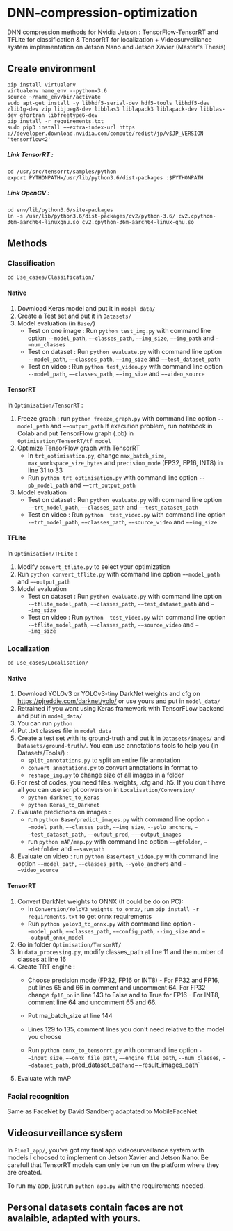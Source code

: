 # DNN-compression-optimization
DNN compression methods for Nvidia Jetson  : TensorFlow-TensorRT and TFLite for classification &amp; TensorRT for localization +  Videosurveillance system implementation on Jetson Nano and Jetson Xavier (Master's Thesis)


## Create environment
```
pip install virtualenv
virtualenv name_env --python=3.6
source ~/name_env/bin/activate
sudo apt-get install -y libhdf5-serial-dev hdf5-tools libhdf5-dev zlib1g-dev zip libjpeg8-dev libblas3 liblapack3 liblapack-dev libblas-dev gfortran libfreetype6-dev
pip install -r requirements.txt
sudo pip3 install −−extra-index-url https ://developer.download.nvidia.com/compute/redist/jp/v$JP_VERSION 'tensorflow<2'
```
##### Link TensorRT : 
```
cd /usr/src/tensorrt/samples/python
export PYTHONPATH=/usr/lib/python3.6/dist-packages :$PYTHONPATH
```
##### Link OpenCV : 
```
cd env/lib/python3.6/site-packages
ln -s /usr/lib/python3.6/dist-packages/cv2/python-3.6/ cv2.cpython-36m-aarch64-linuxgnu.so cv2.cpython-36m-aarch64-linux-gnu.so
```


## Methods

### Classification
`cd Use_cases/Classification/`

#### Native
1. Download Keras model and put it in `model_data/`
2. Create a Test set and put it in `Datasets/`
3. Model evaluation (in `Base/`)
      - Test on one image : Run `python test_img.py` with command line option `--model_path`, `−−classes_path`, `−−img_size`, `−−img_path` and `−−num_classes`
      - Test on dataset : Run `python evaluate.py` with command line option `--model_path`, `−−classes_path`, `−−img_size` and `−−test_dataset_path `
      - Test on video : Run `python test_video.py` with command line option `--model_path`, `−−classes_path`, `−−img_size` and `−−video_source `

#### TensorRT
In `Optimisation/TensorRT` : 
1. Freeze graph : run `python freeze_graph.py` with command line option `--model_path` and `−−output_path`
  If execution problem, run notebook in Colab and put TensorFlow graph (.pb) in `Optimisation/TensorRT/tf_model`
2. Optimize TensorFlow graph with TensorRT
      - In `trt_optimisation.py`, change `max_batch_size`, `max_workspace_size_bytes` and `precision_mode` (FP32, FP16, INT8) in line 31 to 33
      - Run `python trt_optimisation.py` with command line option `--pb_model_path` and `−−trt_output_path`
3. Model evaluation
      - Test on dataset : Run `python evaluate.py` with command line option `-−trt_model_path`, `−−classes_path` and `−−test_dataset_path`
      - Test on video : Run `python  test_video.py` with command line option `-−trt_model_path`, `−−classes_path`, `−−source_video` and `−−img_size`  

#### TFLite
In `Optimisation/TFLite` :
1. Modify `convert_tflite.py` to select your optimization
2. Run `python convert_tflite.py` with command line option `−−model_path` and `−−output_path`
3. Model evaluation
      - Test on dataset : Run `python evaluate.py` with command line option `-−tflite_model_path`, `−−classes_path`, `−−test_dataset_path` and  `−−img_size`
      - Test on video : Run `python  test_video.py` with command line option `-−tflite_model_path`, `−−classes_path`, `−−source_video` and `−−img_size`
  
### Localization
`cd Use_cases/Localisation/`

#### Native 
1. Download YOLOv3 or YOLOv3-tiny DarkNet weights and cfg on https://pjreddie.com/darknet/yolo/ or use yours and put in `model_data/`
2. Retrained if you want using Keras framework with TensorFLow backend and put in `model_data/`
3. You can run `python `
4. Put .txt classes file in `model_data`
5. Create a test set with its ground-truth and put it in `Datasets/images/` and `Datasets/ground-truth/`. You can use annotations tools to help you (in Datasets/Tools/) :
      - `split_annotations.py` to split an entire file annotation
      - `convert_annotations.py` to convert annotations in <x><y><width><height> format to <left><top><right><bottom>
      - `reshape_img.py` to change size of all images in a folder
6. For rest of codes, you need files .weights, .cfg and .h5. If you don't have all you can use script conversion in `Localisation/Conversion/`
      - `python darknet_to_Keras`
      - `python Keras_to_Darknet`
7. Evaluate predictions on images :
      - run `python Base/predict_images.py` with command line option `-−model_path`, `−−classes_path`, `−−img_size`, `--yolo_anchors`, `−−test_dataset_path`, `−−output_pred`, `−−−output_images`
      - run `python mAP/map.py` with command line option `-−gtfolder`, `−−detfolder` and `−−savepath`
8. Evaluate on video : run `python Base/test_video.py` with command line option `-−model_path`, `−−classes_path`, `--yolo_anchors` and `−−video_source`
  
  #### TensorRT
  1. Convert DarkNet weights to ONNX (It could be do on PC): 
     - In `Conversion/YoloV3_weights_to_onnx/`, run `pip install -r requirements.txt` to get onnx requirements
     - Run `python yolov3_to_onnx.py` with command line option `-−model_path`, `−−classes_path`, `−−config_path`, `--img_size` and `−−output_onnx_model`
2. Go in folder `Optimisation/TensorRT/`
3. In `data_processing.py`, modify classes_path at line 11 and the number of classes at line 16
4. Create TRT engine : 
      - Choose precision mode (FP32, FP16 or INT8)
              - For FP32 and FP16, put lines 65 and 66 in comment and uncomment 64. For FP32 change `fp16_on` in line 143 to False and to True for FP16 
              - For INT8, comment line 64 and uncomment 65 and 66. 

      - Put ma_batch_size at line 144
      - Lines 129 to 135, comment lines you don't need relative to the model you choose
      - Run `python onnx_to_tensorrt.py` with command line option `-−input_size`, `−−onnx_file_path`, `−−engine_file_path`, `--num_classes`, `−−dataset_path`, pred_dataset_path` and `−−result_images_path`
5. Evaluate with mAP


### Facial recognition
Same as FaceNet by David Sandberg adaptated to MobileFaceNet
  

## Videosurveillance system 
In `Final_app/`, you've got my final app videosurveillance system with models I choosed to implement on Jetson Xavier and Jetson Nano. 
Be carefull that TensorRT models can only be run on the platform where they are created. 

To run my app, just run `python app.py` with the requirements needed.



## Personal datasets contain faces are not avalaible, adapted with yours. 

